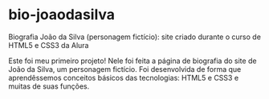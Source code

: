 # bio-joaodasilva
Biografia João da Silva (personagem fictício): site criado durante o curso de HTML5 e CSS3 da Alura

Este foi meu primeiro projeto! Nele foi feita a página de biografia  do site de João da Silva, um personagem fictício. Foi desenvolvida de forma que aprendêssemos conceitos básicos das tecnologias: HTML5 e CSS3 e muitas de suas funções.
